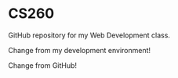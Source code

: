 # CS260
GitHub repository for my Web Development class.

Change from my development environment!

Change from GitHub!
